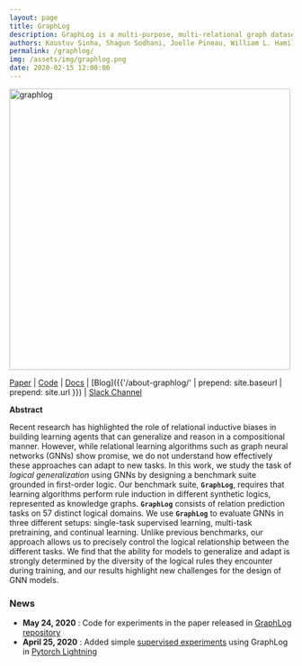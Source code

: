 ```yaml
---
layout: page
title: GraphLog
description: GraphLog is a multi-purpose, multi-relational graph dataset built using rules grounded in first-order logic.
authors: Koustuv Sinha, Shagun Sodhani, Joelle Pineau, William L. Hamilton
permalink: /graphlog/
img: /assets/img/graphlog.png
date: 2020-02-15 12:00:00
---
```


<img src="{{ '/assets/img/graphlog.png' | prepend: site.baseurl | prepend: site.url }}" alt="graphlog" width="500"/>

[Paper](https://arxiv.org/pdf/2003.06560.pdf) \| [Code](https://github.com/facebookresearch/GraphLog) \| [Docs](https://graphlog.readthedocs.io/en/latest/) \| [Blog]({{'/about-graphlog/' | prepend: site.baseurl | prepend: site.url }}) \| [Slack Channel](https://join.slack.com/t/logicalml/shared_invite/zt-e7osm7j7-vfIRgJAbEHxYN5D70njvyw)


**Abstract**

Recent research has highlighted the role of relational inductive biases in building learning agents that can generalize and reason in a compositional manner. However, while relational learning algorithms such as graph neural networks (GNNs) show promise, we do not understand how effectively these approaches can adapt to new tasks. In this work, we study the task of _logical generalization_ using GNNs by designing a benchmark suite grounded in first-order logic. 
Our benchmark suite, **`GraphLog`**, requires that learning algorithms perform rule induction in different synthetic logics, represented as knowledge graphs. **`GraphLog`** consists of relation prediction tasks on 57 distinct logical domains.
We use **`GraphLog`** to evaluate GNNs in three different setups: single-task supervised learning, multi-task pretraining, and continual learning. Unlike previous benchmarks, our approach allows us to precisely control the logical relationship between the different tasks. We find that the ability for models to generalize and adapt is strongly determined by the diversity of the logical rules they encounter during training, and our results highlight new challenges for the design of GNN models. 

### News

- **May 24, 2020** : Code for experiments in the paper released in [GraphLog repository](https://github.com/facebookresearch/GraphLog/tree/master/experiments)
- **April 25, 2020** : Added simple [supervised experiments](https://github.com/facebookresearch/GraphLog/tree/master/examples) using GraphLog in [Pytorch Lightning](https://pytorch-lightning.readthedocs.io/en/latest/)